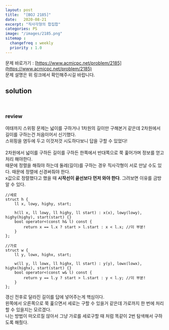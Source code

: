 ```yaml
---
layout: post
title:  "[BOJ 2185]"
date:   2020-08-21
excerpt: "직사각형의 합집합"
categories: PS
image: "/images/2185.png"
sitemap :
  changefreq : weekly
  priority : 1.0
---
```


문제 바로가기 : [https://www.acmicpc.net/problem/2185](https://www.acmicpc.net/problem/2185)<br>
문제 설명은 위 링크에서 확인해주시길 바랍니다.
<br>
## solution
<script src="https://gist.github.com/yooniversal/47343b9b89a03383813a3142502f5a61.js"></script>
<br>

### review
여태까지 스위핑 문제는 넓이를 구하거나 1차원의 길이만 구해본거 같은데 2차원에서 길이를 구하는건 처음이어서 신기했다.<br>
스위핑을 염두에 두고 이것저것 시도하다보니 답을 구할 수 있었다!<br>
<br>
2차원에서 넓이를 구하든 길이를 구하든 한쪽에서 반대쪽으로 쭉 훑어가며 정보를 얻고 처리 해야한다.<br>
때문에 정렬을 해줘야 하는데 둘레(길이)를 구하는 경우 직사각형이 서로 만날 수도 있다. 때문에 정렬에 신경써줘야 한다.<br>
x값으로 정렬했다고 했을 때 <strong>시작선이 끝선보다 먼저 와야 한다</strong>. 그려보면 이유를 금방 알 수 있다.<Br>
```
//세로
struct h {
    ll x, lowy, highy, start;

    h(ll x, ll lowy, ll highy, ll start) : x(x), lowy(lowy), highy(highy), start(start) {}
    bool operator<(const h& l) const {
        return x == l.x ? start > l.start : x < l.x; //이 부분!
    }
};

//가로
struct w {
    ll y, lowx, highx, start;

    w(ll y, ll lowx, ll highx, ll start) : y(y), lowx(lowx), highx(highx), start(start) {}
    bool operator<(const w& l) const {
        return y == l.y ? start > l.start : y < l.y; //이 부분!
    }
};
```
갱신 전후로 달라진 길이를 답에 넣어주는게 핵심이다.<br>
왼쪽에서 오른쪽으로 쭉 훑으면서 세로는 구할 수 있을거 같은데 가로까지 한 번에 처리할 수 있을지는 모르겠다.<br>
나는 방법이 떠오르질 않아서 그냥 가로를 세로구할 때 처럼 똑같이 2번 탐색해서 구하도록 해줬다.

<script src="https://utteranc.es/client.js"
        repo="yooniversal/blog-comments"
        issue-term="pathname"
        theme="github-light"
        crossorigin="anonymous"
        async>
</script>
